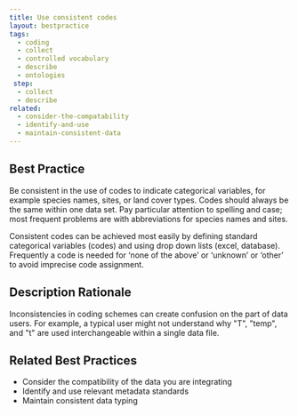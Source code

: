 ```yaml
---
title: Use consistent codes
layout: bestpractice
tags:
  - coding
  - collect
  - controlled vocabulary
  - describe
  - ontologies
 step:
  - collect
  - describe
related:
  - consider-the-compatability
  - identify-and-use
  - maintain-consistent-data
---
```


## Best Practice
Be consistent in the use of codes to indicate categorical variables, for example species names, sites, or land cover types. Codes should always be the same within one data set. Pay particular attention to spelling and case; most frequent problems are with abbreviations for species names and sites.

Consistent codes can be achieved most easily by defining standard categorical variables (codes) and using drop down lists (excel, database). Frequently a code is needed for ‘none of the above’ or ‘unknown’ or ‘other’ to avoid imprecise code assignment.

## Description Rationale
Inconsistencies in coding schemes can create confusion on the part of data users. For example, a typical user might not understand why "T", "temp", and "t" are used interchangeable within a single data file.

## Related Best Practices
- Consider the compatibility of the data you are integrating
- Identify and use relevant metadata standards
- Maintain consistent data typing

